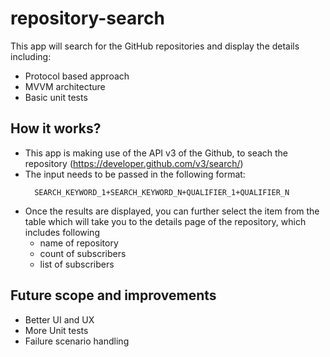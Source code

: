 # repository-search
This app will search for the GitHub repositories and display the details including:
 - Protocol based approach
 - MVVM architecture
 - Basic unit tests

## How it works?
- This app is making use of the API v3 of the Github, to seach the repository (https://developer.github.com/v3/search/)
- The input needs to be passed in the following format:
  ```
    SEARCH_KEYWORD_1+SEARCH_KEYWORD_N+QUALIFIER_1+QUALIFIER_N
  ```
- Once the results are displayed, you can further select the item from the table which will take you to the details page of the repository, which includes following 
  - name of repository
  - count of subscribers
  - list of subscribers 
  
## Future scope and improvements
- Better UI and UX
- More Unit tests
- Failure scenario handling
